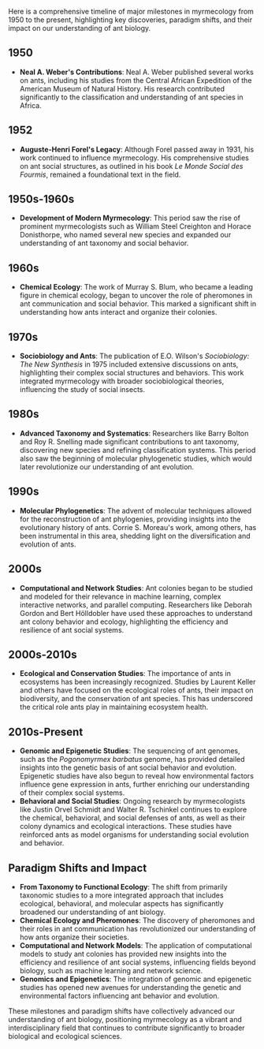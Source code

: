 Here is a comprehensive timeline of major milestones in myrmecology from 1950 to the present, highlighting key discoveries, paradigm shifts, and their impact on our understanding of ant biology.

## 1950
- **Neal A. Weber's Contributions**: Neal A. Weber published several works on ants, including his studies from the Central African Expedition of the American Museum of Natural History. His research contributed significantly to the classification and understanding of ant species in Africa.

## 1952
- **Auguste-Henri Forel's Legacy**: Although Forel passed away in 1931, his work continued to influence myrmecology. His comprehensive studies on ant social structures, as outlined in his book *Le Monde Social des Fourmis*, remained a foundational text in the field.

## 1950s-1960s
- **Development of Modern Myrmecology**: This period saw the rise of prominent myrmecologists such as William Steel Creighton and Horace Donisthorpe, who named several new species and expanded our understanding of ant taxonomy and social behavior.

## 1960s
- **Chemical Ecology**: The work of Murray S. Blum, who became a leading figure in chemical ecology, began to uncover the role of pheromones in ant communication and social behavior. This marked a significant shift in understanding how ants interact and organize their colonies.

## 1970s
- **Sociobiology and Ants**: The publication of E.O. Wilson's *Sociobiology: The New Synthesis* in 1975 included extensive discussions on ants, highlighting their complex social structures and behaviors. This work integrated myrmecology with broader sociobiological theories, influencing the study of social insects.

## 1980s
- **Advanced Taxonomy and Systematics**: Researchers like Barry Bolton and Roy R. Snelling made significant contributions to ant taxonomy, discovering new species and refining classification systems. This period also saw the beginning of molecular phylogenetic studies, which would later revolutionize our understanding of ant evolution.

## 1990s
- **Molecular Phylogenetics**: The advent of molecular techniques allowed for the reconstruction of ant phylogenies, providing insights into the evolutionary history of ants. Corrie S. Moreau's work, among others, has been instrumental in this area, shedding light on the diversification and evolution of ants.

## 2000s
- **Computational and Network Studies**: Ant colonies began to be studied and modeled for their relevance in machine learning, complex interactive networks, and parallel computing. Researchers like Deborah Gordon and Bert Hölldobler have used these approaches to understand ant colony behavior and ecology, highlighting the efficiency and resilience of ant social systems.

## 2000s-2010s
- **Ecological and Conservation Studies**: The importance of ants in ecosystems has been increasingly recognized. Studies by Laurent Keller and others have focused on the ecological roles of ants, their impact on biodiversity, and the conservation of ant species. This has underscored the critical role ants play in maintaining ecosystem health.

## 2010s-Present
- **Genomic and Epigenetic Studies**: The sequencing of ant genomes, such as the *Pogonomyrmex barbatus* genome, has provided detailed insights into the genetic basis of ant social behavior and evolution. Epigenetic studies have also begun to reveal how environmental factors influence gene expression in ants, further enriching our understanding of their complex social systems.
- **Behavioral and Social Studies**: Ongoing research by myrmecologists like Justin Orvel Schmidt and Walter R. Tschinkel continues to explore the chemical, behavioral, and social defenses of ants, as well as their colony dynamics and ecological interactions. These studies have reinforced ants as model organisms for understanding social evolution and behavior.

## Paradigm Shifts and Impact

- **From Taxonomy to Functional Ecology**: The shift from primarily taxonomic studies to a more integrated approach that includes ecological, behavioral, and molecular aspects has significantly broadened our understanding of ant biology.
- **Chemical Ecology and Pheromones**: The discovery of pheromones and their roles in ant communication has revolutionized our understanding of how ants organize their societies.
- **Computational and Network Models**: The application of computational models to study ant colonies has provided new insights into the efficiency and resilience of ant social systems, influencing fields beyond biology, such as machine learning and network science.
- **Genomics and Epigenetics**: The integration of genomic and epigenetic studies has opened new avenues for understanding the genetic and environmental factors influencing ant behavior and evolution.

These milestones and paradigm shifts have collectively advanced our understanding of ant biology, positioning myrmecology as a vibrant and interdisciplinary field that continues to contribute significantly to broader biological and ecological sciences.